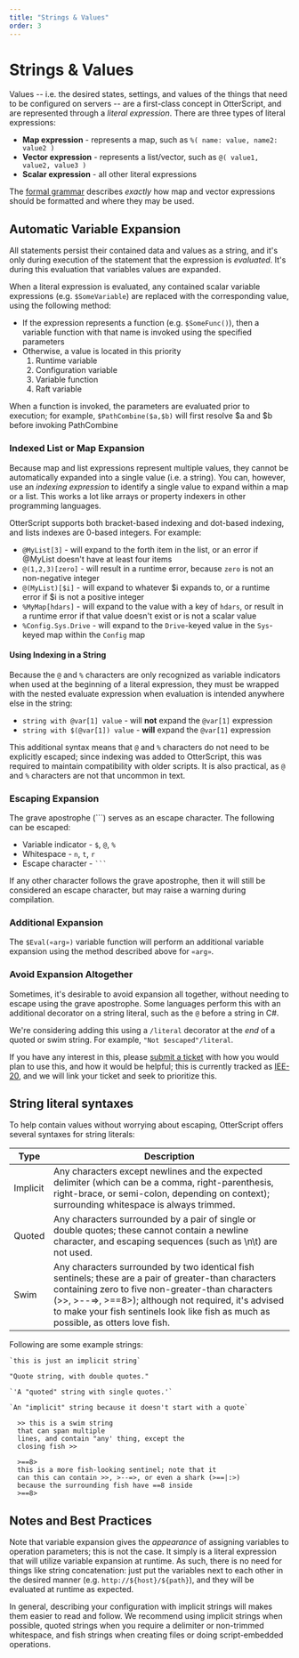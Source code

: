 ```yaml
---
title: "Strings & Values"
order: 3
---
```


# Strings & Values

Values -- i.e. the desired states, settings, and values of the things that need to be configured on servers -- are a first-class concept in OtterScript, and are represented through a _literal expression_. There are three types of literal expressions:

* **Map expression** - represents a map, such as `%( name: value, name2: value2 )`
* **Vector expression** - represents a list/vector, such as `@( value1, value2, value3 )`
* **Scalar expression** - all other literal expressions

The [formal grammar](/docs/executionengine/reference/otterscript-formal-grammar) describes _exactly_ how map and vector expressions should be formatted and where they may be used.

## Automatic Variable Expansion

All statements persist their contained data and values as a string, and it's only during execution of the statement that the expression is _evaluated_. It's during this evaluation that variables values are expanded.

When a literal expression is evaluated, any contained scalar variable expressions (e.g. `$SomeVariable`) are replaced with the corresponding value, using the following method:

*   If the expression represents a function (e.g. `$SomeFunc()`), then a variable function with that name is invoked using the specified parameters
*   Otherwise, a value is located in this priority
    1.  Runtime variable
    2.  Configuration variable
    3.  Variable function
    4.  Raft variable

When a function is invoked, the parameters are evaluated prior to execution; for example, `$PathCombine($a,$b)` will first resolve $a and $b before invoking PathCombine

### Indexed List or Map Expansion

Because map and list expressions represent multiple values, they cannot be automatically expanded into a single value (i.e. a string). You can, however, use an _indexing expression_ to identify a single value to expand within a map or a list. This works a lot like arrays or property indexers in other programming languages.

OtterScript supports both bracket-based indexing and dot-based indexing, and lists indexes are 0-based integers. For example:

*   `@MyList[3]` - will expand to the forth item in the list, or an error if @MyList doesn't have at least four items
*   `@(1,2,3)[zero]` - will result in a runtime error, because `zero` is not an non-negative integer
*   `@(MyList)[$i]` - will expand to whatever $i expands to, or a runtime error if $i is not a positive integer
*   `%MyMap[hdars]` - will expand to the value with a key of `hdars`, or result in a runtime error if that value doesn't exist or is not a scalar value
*   `%Config.Sys.Drive` - will expand to the `Drive`-keyed value in the `Sys`-keyed map within the `Config` map

#### Using Indexing in a String

Because the `@` and `%` characters are only recognized as variable indicators when used at the beginning of a literal expression, they must be wrapped with the nested evaluate expression when evaluation is intended anywhere else in the string:

* `string with @var[1] value` - will **not** expand the `@var[1]` expression
* `string with $(@var[1]) value` - **will** expand the `@var[1]` expression

This additional syntax means that `@` and `%` characters do not need to be explicitly escaped; since indexing was added to OtterScript, this was required to maintain compatibility with older scripts. It is also practical, as `@` and `%` characters are not that uncommon in text.

### Escaping Expansion

The grave apostrophe (```) serves as an escape character. The following can be escaped:

*   Variable indicator - `$`, `@`, `%`
*   Whitespace - `n`, `t`, `r`
*   Escape character - ` ``` `

If any other character follows the grave apostrophe, then it will still be considered an escape character, but may raise a warning during compilation.

### Additional Expansion

The `$Eval(«arg»)` variable function will perform an additional variable expansion using the method described above for `«arg»`.

### Avoid Expansion Altogether

Sometimes, it's desirable to avoid expansion all together, without needing to escape using the grave apostrophe. Some languages perform this with an additional decorator on a string literal, such as the `@` before a string in C#.

We're considering adding this using a `/literal` decorator at the _end_ of a quoted or swim string. For example, `"Not $escaped"/literal`.

If you have any interest in this, please [submit a ticket](https://my.inedo.com/tickets/new) with how you would plan to use this, and how it would be helpful; this is currently tracked as [IEE-20](https://issues.inedo.com/youtrack/issue/IEE-20), and we will link your ticket and seek to prioritize this.

## String literal syntaxes

To help contain values without worrying about escaping, OtterScript offers several syntaxes for string literals:

| Type | Description |
|---|---|
| Implicit | Any characters except newlines and the expected delimiter (which can be a comma, right-parenthesis, right-brace, or semi-colon, depending on context); surrounding whitespace is always trimmed.|
| Quoted | Any characters surrounded by a pair of single or double quotes; these cannot contain a newline character, and escaping sequences (such as \n\t) are not used.|
| Swim| Any characters surrounded by two identical fish sentinels; these are a pair of greater-than characters containing zero to five non-greater-than characters (>>, >--=>, >==8>); although not required, it's advised to make your fish sentinels look like fish as much as possible, as otters love fish. |

Following are some example strings:

```
`this is just an implicit string`
```
```
"Quote string, with double quotes."
```
```
`'A "quoted" string with single quotes.'`
```
```
`An "implicit" string because it doesn't start with a quote`
```

```
  >> this is a swim string
  that can span multiple
  lines, and contain "any' thing, except the 
  closing fish >>
```
```
  >==8>
  this is a more fish-looking sentinel; note that it
  can this can contain >>, >--=>, or even a shark (>==|:>) 
  because the surrounding fish have ==8 inside
  >==8>
``` 

## Notes and Best Practices

Note that variable expansion gives the _appearance_ of assigning variables to operation parameters; this is not the case. It simply is a literal expression that will utilize variable expansion at runtime. As such, there is no need for things like string concatenation: just put the variables next to each other in the desired manner (e.g. `http://${host}/${path}`), and they will be evaluated at runtime as expected.

In general, describing your configuration with implicit strings will makes them easier to read and follow. We recommend using implicit strings when possible, quoted strings when you require a delimiter or non-trimmed whitespace, and fish strings when creating files or doing script-embedded operations.